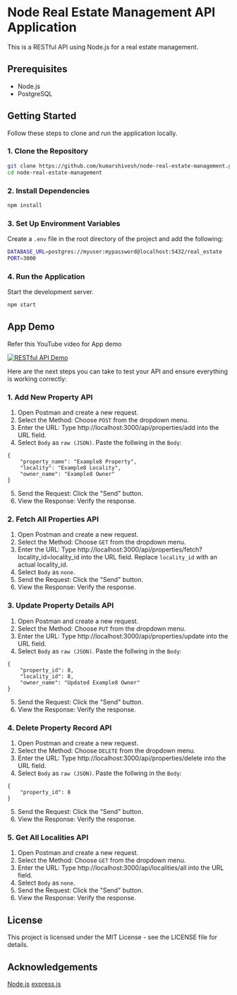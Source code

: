 # Node Real Estate Management API Application

This is a RESTful API using Node.js for a real estate management.

## Prerequisites

- Node.js 
- PostgreSQL

## Getting Started

Follow these steps to clone and run the application locally.

### 1. Clone the Repository

```bash
git clone https://github.com/kumarshivesh/node-real-estate-management.git
cd node-real-estate-management
```

### 2. Install Dependencies

```bash
npm install
```

### 3. Set Up Environment Variables

Create a `.env` file in the root directory of the project and add the following:

```bash
DATABASE_URL=postgres://myuser:mypassword@localhost:5432/real_estate
PORT=3000
```


### 4. Run the Application

Start the development server.

```bash
npm start
```

## App Demo

Refer this YouTube video for App demo

[![RESTful API Demo](https://i.ibb.co/sHwK1VD/node-rem-thumbnail.png)](https://youtu.be/wrsCoRv-CnI)

Here are the next steps you can take to test your API and ensure everything is working correctly:


### 1. Add New Property API

1. Open Postman and create a new request.
2. Select the Method: Choose `POST` from the dropdown menu.
3. Enter the URL: Type http://localhost:3000/api/properties/add into the URL field. 
4. Select `Body` as `raw (JSON)`. Paste the follwing in the `Body`:
```
{
    "property_name": "Example8 Property",
    "locality": "Example8 Locality",
    "owner_name": "Example8 Owner"
}
```
5. Send the Request: Click the "Send" button.
6. View the Response: Verify the response.

### 2. Fetch All Properties API

1. Open Postman and create a new request.
2. Select the Method: Choose `GET` from the dropdown menu.
3. Enter the URL: Type http://localhost:3000/api/properties/fetch?locality_id=locality_id into the URL field. Replace `locality_id` with an actual locality_id. 
4. Select `Body` as `none`.
5. Send the Request: Click the "Send" button.
6. View the Response: Verify the response.

### 3. Update Property Details API

1. Open Postman and create a new request.
2. Select the Method: Choose `PUT` from the dropdown menu.
3. Enter the URL: Type http://localhost:3000/api/properties/update into the URL field.
4. Select `Body` as `raw (JSON)`. Paste the follwing in the `Body`:
```
{
    "property_id": 8,
    "locality_id": 8,
    "owner_name": "Updated Example8 Owner"
}
```
5. Send the Request: Click the "Send" button.
6. View the Response: Verify the response.

### 4. Delete Property Record API

1. Open Postman and create a new request.
2. Select the Method: Choose `DELETE` from the dropdown menu.
3. Enter the URL: Type http://localhost:3000/api/properties/delete into the URL field.
4. Select `Body` as `raw (JSON)`. Paste the follwing in the `Body`:
```
{
    "property_id": 8
}
```
5. Send the Request: Click the "Send" button.
6. View the Response: Verify the response.

### 5. Get All Localities API

1. Open Postman and create a new request.
2. Select the Method: Choose `GET` from the dropdown menu.
3. Enter the URL: Type http://localhost:3000/api/localities/all into the URL field. 
4. Select `Body` as `none`.
5. Send the Request: Click the "Send" button.
6. View the Response: Verify the response.


## License
This project is licensed under the MIT License - see the LICENSE file for details.

## Acknowledgements
[Node.js](https://nodejs.org/en)
[express.js](https://expressjs.com/)


